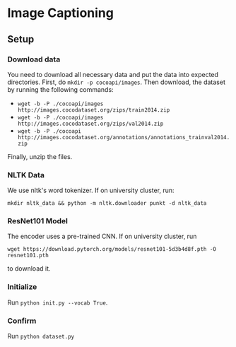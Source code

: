 # Image Captioning

## Setup

### Download data

You need to download all necessary data and put the data into expected directories. First, do ```mkdir -p cocoapi/images```. Then download, the dataset by running the following commands:

* ```wget -b -P ./cocoapi/images http://images.cocodataset.org/zips/train2014.zip```
* ```wget -b -P ./cocoapi/images http://images.cocodataset.org/zips/val2014.zip```
* ```wget -b -P ./cocoapi http://images.cocodataset.org/annotations/annotations_trainval2014.zip```

Finally, unzip the files.

### NLTK Data

We use nltk's word tokenizer. If on university cluster, run:

```mkdir nltk_data && python -m nltk.downloader punkt -d nltk_data```

### ResNet101 Model

The encoder uses a pre-trained CNN. If on university cluster, run

```wget https://download.pytorch.org/models/resnet101-5d3b4d8f.pth -O resnet101.pth```

to download it.

### Initialize

Run ```python init.py --vocab True```.

### Confirm

Run ```python dataset.py```
